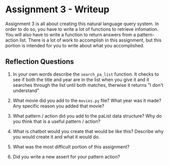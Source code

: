 # Assignment 3 - Writeup

Assignment 3 is all about creating this natural language query system.  In order to do so, you have to write a lot of functions to retrieve infomation.  You will also have to write a function to return answers from a pattern-action list.  There is a lot of work to accomplish in this assignment, but this portion is intended for you to write about what you accomplished.

## Reflection Questions
1. In your own words describe the `search_pa_list` function.
It checks to see if both the title and year are in the list when you give it and it searches through the list until both matches, therwise it returns "I don't understand"

2. What movie did you add to the `movies.py` file?  What year was it made? Any specific reason you added that movie?


3. What pattern / action did you add to the paList data structure?  Why do you think that is a useful pattern / action?


4. What is chatbot would you create that would be like this?  Describe why you would create it and what it would do.


5. What was the most difficult portion of this assignment?


6. Did you write a new assert for your pattern action?



